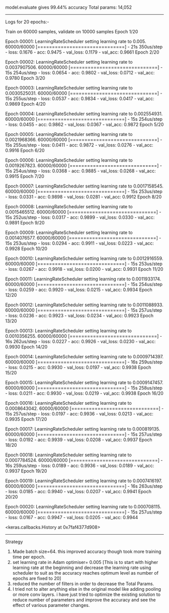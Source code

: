 model.evaluate gives 99.44% accuracy
Total params: 14,052

************************************************************************************************************************************
Logs for 20 epochs:-

Train on 60000 samples, validate on 10000 samples
Epoch 1/20

Epoch 00001: LearningRateScheduler setting learning rate to 0.005.
60000/60000 [==============================] - 21s 350us/step - loss: 0.1676 - acc: 0.9475 - val_loss: 0.1179 - val_acc: 0.9661
Epoch 2/20

Epoch 00002: LearningRateScheduler setting learning rate to 0.0037907506.
60000/60000 [==============================] - 15s 254us/step - loss: 0.0654 - acc: 0.9802 - val_loss: 0.0712 - val_acc: 0.9780
Epoch 3/20

Epoch 00003: LearningRateScheduler setting learning rate to 0.0030525031.
60000/60000 [==============================] - 15s 255us/step - loss: 0.0537 - acc: 0.9834 - val_loss: 0.0417 - val_acc: 0.9869
Epoch 4/20

Epoch 00004: LearningRateScheduler setting learning rate to 0.002554931.
60000/60000 [==============================] - 15s 254us/step - loss: 0.0455 - acc: 0.9862 - val_loss: 0.0367 - val_acc: 0.9872
Epoch 5/20

Epoch 00005: LearningRateScheduler setting learning rate to 0.0021968366.
60000/60000 [==============================] - 15s 255us/step - loss: 0.0411 - acc: 0.9872 - val_loss: 0.0276 - val_acc: 0.9916
Epoch 6/20

Epoch 00006: LearningRateScheduler setting learning rate to 0.0019267823.
60000/60000 [==============================] - 15s 254us/step - loss: 0.0368 - acc: 0.9885 - val_loss: 0.0268 - val_acc: 0.9915
Epoch 7/20

Epoch 00007: LearningRateScheduler setting learning rate to 0.0017158545.
60000/60000 [==============================] - 15s 253us/step - loss: 0.0331 - acc: 0.9898 - val_loss: 0.0281 - val_acc: 0.9912
Epoch 8/20

Epoch 00008: LearningRateScheduler setting learning rate to 0.0015465512.
60000/60000 [==============================] - 15s 252us/step - loss: 0.0317 - acc: 0.9899 - val_loss: 0.0330 - val_acc: 0.9891
Epoch 9/20

Epoch 00009: LearningRateScheduler setting learning rate to 0.0014076577.
60000/60000 [==============================] - 15s 253us/step - loss: 0.0294 - acc: 0.9911 - val_loss: 0.0223 - val_acc: 0.9928
Epoch 10/20

Epoch 00010: LearningRateScheduler setting learning rate to 0.0012916559.
60000/60000 [==============================] - 15s 253us/step - loss: 0.0267 - acc: 0.9918 - val_loss: 0.0200 - val_acc: 0.9931
Epoch 11/20

Epoch 00011: LearningRateScheduler setting learning rate to 0.0011933174.
60000/60000 [==============================] - 15s 254us/step - loss: 0.0259 - acc: 0.9920 - val_loss: 0.0215 - val_acc: 0.9934
Epoch 12/20

Epoch 00012: LearningRateScheduler setting learning rate to 0.0011088933.
60000/60000 [==============================] - 15s 257us/step - loss: 0.0236 - acc: 0.9923 - val_loss: 0.0234 - val_acc: 0.9923
Epoch 13/20

Epoch 00013: LearningRateScheduler setting learning rate to 0.0010356255.
60000/60000 [==============================] - 16s 262us/step - loss: 0.0227 - acc: 0.9926 - val_loss: 0.0230 - val_acc: 0.9930
Epoch 14/20

Epoch 00014: LearningRateScheduler setting learning rate to 0.0009714397.
60000/60000 [==============================] - 16s 259us/step - loss: 0.0215 - acc: 0.9930 - val_loss: 0.0197 - val_acc: 0.9938
Epoch 15/20

Epoch 00015: LearningRateScheduler setting learning rate to 0.0009147457.
60000/60000 [==============================] - 15s 258us/step - loss: 0.0211 - acc: 0.9930 - val_loss: 0.0219 - val_acc: 0.9938
Epoch 16/20

Epoch 00016: LearningRateScheduler setting learning rate to 0.0008643042.
60000/60000 [==============================] - 15s 257us/step - loss: 0.0197 - acc: 0.9936 - val_loss: 0.0213 - val_acc: 0.9935
Epoch 17/20

Epoch 00017: LearningRateScheduler setting learning rate to 0.000819135.
60000/60000 [==============================] - 15s 257us/step - loss: 0.0192 - acc: 0.9939 - val_loss: 0.0208 - val_acc: 0.9937
Epoch 18/20

Epoch 00018: LearningRateScheduler setting learning rate to 0.0007784524.
60000/60000 [==============================] - 16s 259us/step - loss: 0.0189 - acc: 0.9936 - val_loss: 0.0189 - val_acc: 0.9937
Epoch 19/20

Epoch 00019: LearningRateScheduler setting learning rate to 0.0007416197.
60000/60000 [==============================] - 16s 263us/step - loss: 0.0185 - acc: 0.9940 - val_loss: 0.0207 - val_acc: 0.9941
Epoch 20/20

Epoch 00020: LearningRateScheduler setting learning rate to 0.000708115.
60000/60000 [==============================] - 15s 257us/step - loss: 0.0167 - acc: 0.9947 - val_loss: 0.0205 - val_acc: 0.9944

<keras.callbacks.History at 0x7faf4377d908>



******************************************************************************************************************************

Strategy
1. Made batch size=64. this improved accuracy though took more training time per epoch.
2. set learning rate in Adam optimiser= 0.005 [This is to start with higher learning rate at the beginning and decrease the learning rate using scheduler to suit as the accuracy reaches optimum level as number of epochs are fixed to 20]
3. reduced the number of filters in order to decrease the Total Params.
4. I tried not to alter anything else in the original model like adding pooling or more conv layers. i have just tried to optimize the existing solution to reduce number of parameters and improve the accuracy and see the effect of various parameter changes.